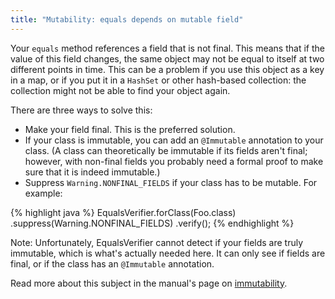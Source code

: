 ```yaml
---
title: "Mutability: equals depends on mutable field"
---
```

Your `equals` method references a field that is not final. This means that if the value of this field changes, the same object may not be equal to itself at two different points in time. This can be a problem if you use this object as a key in a map, or if you put it in a `HashSet` or other hash-based collection: the collection might not be able to find your object again.

There are three ways to solve this:

* Make your field final. This is the preferred solution.
* If your class is immutable, you can add an `@Immutable` annotation to your class. (A class can theoretically be immutable if its fields aren't final; however, with non-final fields you probably need a formal proof to make sure that it is indeed immutable.)
* Suppress `Warning.NONFINAL_FIELDS` if your class has to be mutable. For example:

{% highlight java %}
EqualsVerifier.forClass(Foo.class)
    .suppress(Warning.NONFINAL_FIELDS)
    .verify();
{% endhighlight %}

Note: Unfortunately, EqualsVerifier cannot detect if your fields are truly immutable, which is what's actually needed here. It can only see if fields are final, or if the class has an `@Immutable` annotation. 

Read more about this subject in the manual's page on [immutability](/equalsverifier/manual/immutability).

